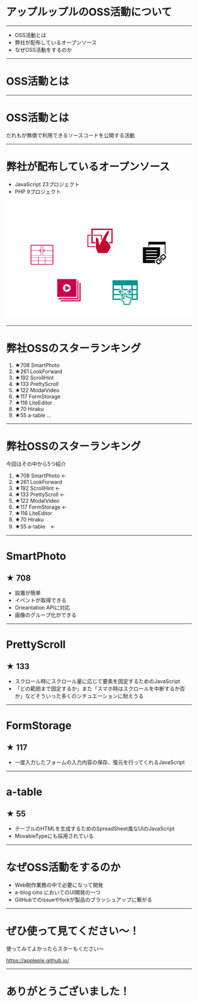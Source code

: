# アップルップルのOSS活動について





---

- OSS活動とは
- 弊社が配布しているオープンソース
- なぜOSS活動をするのか

---

# OSS活動とは

---

# OSS活動とは

だれもが無償で利用できるソースコードを公開する活動


---

# 弊社が配布しているオープンソース

- JavaScript 23プロジェクト
- PHP 9プロジェクト

<div style="text-align:center">
  
![](./images/oss.png)
</div>

---

# 弊社OSSのスターランキング

1. ★708 SmartPhoto 
2. ★261 LookForward
3. ★192 ScrollHint 
4. ★133 PrettyScroll 
5. ★122 ModalVideo 
6. ★117 FormStorage 
7. ★116 LiteEditor 
8. ★70  Hiraku
9. ★55  a-table
...

---

# 弊社OSSのスターランキング

今回はその中から5つ紹介

1. ★708 SmartPhoto  ←
2. ★261 LookForward
3. ★192 ScrollHint ←
4. ★133 PrettyScroll ←
5. ★122 ModalVideo 
6. ★117 FormStorage ←
7. ★116 LiteEditor 
8. ★70  Hiraku
9. ★55  a-table　←

---

# SmartPhoto
## ★ 708

- 設置が簡単
- イベントが取得できる
- Orieantation APIに対応
- 画像のグループ化ができる

---

# PrettyScroll
## ★ 133

- スクロール時にスクロール量に応じて要素を固定するためのJavaScript
- 「どの範囲まで固定するか」また「スマホ時はスクロールを中断するか否か」などそういった多くのシチュエーションに耐えうる

---

# FormStorage
## ★ 117

- 一度入力したフォームの入力内容の保存、復元を行ってくれるJavaScript

---

# a-table
## ★ 55

- テーブルのHTMLを生成するためのSpreadSheet風なUIのJavaScript
- MovableTypeにも採用されている


---

# なぜOSS活動をするのか

- Web制作業務の中で必要になって開発
- a-blog cms においてのUI開発の一つ
- GitHubでのissueやforkが製品のブラッシュアップに繋がる

---

# ぜひ使って見てください〜！

使ってみてよかったらスターもください〜

https://appleple.github.io/

---

# ありがとうございました！
